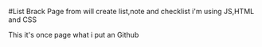 #List Brack
Page from will create list,note and checklist
i'm using JS,HTML and CSS

This it's once page what i put an Github
